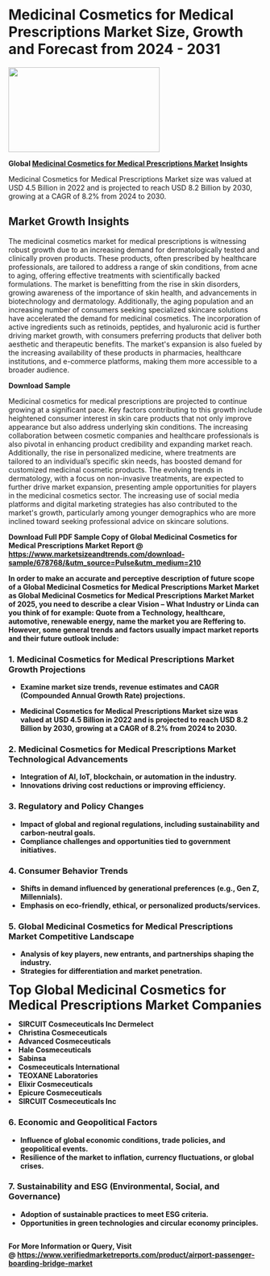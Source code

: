<H1>Medicinal Cosmetics for Medical Prescriptions Market Size, Growth and Forecast from 2024 - 2031</H1><img class="aligncenter size-medium wp-image-584254" src="https://thirdeyenews.in/wp-content/uploads/2024/09/Global-Market-Research-300x168.jpeg" alt="" width="300" height="168" /><p><strong>Global&nbsp;<a href="https://www.marketsizeandtrends.com/download-sample/678768/&amp;utm_source=Pulse&amp;utm_medium=210">Medicinal Cosmetics for Medical Prescriptions Market</a> Insights</strong></p><p>Medicinal Cosmetics for Medical Prescriptions Market size was valued at USD 4.5 Billion in 2022 and is projected to reach USD 8.2 Billion by 2030, growing at a CAGR of 8.2% from 2024 to 2030.</p><p><h2>Market Growth Insights</h2> <p>The medicinal cosmetics market for medical prescriptions is witnessing robust growth due to an increasing demand for dermatologically tested and clinically proven products. These products, often prescribed by healthcare professionals, are tailored to address a range of skin conditions, from acne to aging, offering effective treatments with scientifically backed formulations. The market is benefitting from the rise in skin disorders, growing awareness of the importance of skin health, and advancements in biotechnology and dermatology. Additionally, the aging population and an increasing number of consumers seeking specialized skincare solutions have accelerated the demand for medicinal cosmetics. The incorporation of active ingredients such as retinoids, peptides, and hyaluronic acid is further driving market growth, with consumers preferring products that deliver both aesthetic and therapeutic benefits. The market's expansion is also fueled by the increasing availability of these products in pharmacies, healthcare institutions, and e-commerce platforms, making them more accessible to a broader audience.</p> <p><strong>Download Sample</strong></p> <p>Medicinal cosmetics for medical prescriptions are projected to continue growing at a significant pace. Key factors contributing to this growth include heightened consumer interest in skin care products that not only improve appearance but also address underlying skin conditions. The increasing collaboration between cosmetic companies and healthcare professionals is also pivotal in enhancing product credibility and expanding market reach. Additionally, the rise in personalized medicine, where treatments are tailored to an individual’s specific skin needs, has boosted demand for customized medicinal cosmetic products. The evolving trends in dermatology, with a focus on non-invasive treatments, are expected to further drive market expansion, presenting ample opportunities for players in the medicinal cosmetics sector. The increasing use of social media platforms and digital marketing strategies has also contributed to the market's growth, particularly among younger demographics who are more inclined toward seeking professional advice on skincare solutions.</p> <p><strong></p><p><span class=""><strong>Download Full PDF Sample Copy of Global Medicinal Cosmetics for Medical Prescriptions Market Report</strong> @ <a href="https://www.marketsizeandtrends.com/download-sample/678768/&amp;utm_source=Pulse&amp;utm_medium=210" target="_blank">https://www.marketsizeandtrends.com/download-sample/678768/&amp;utm_source=Pulse&amp;utm_medium=210</a></span></p><p>In order to make an accurate and perceptive description of future scope of a Global&nbsp;Medicinal Cosmetics for Medical Prescriptions Market Market as Global&nbsp;Medicinal Cosmetics for Medical Prescriptions Market Market of 2025, you need to describe a clear Vision &ndash; What Industry or Linda can you think of for example: Quote from a Technology, healthcare, automotive, renewable energy, name the market you are Reffering to. However, some general trends and factors usually impact market reports and their future outlook include:</p><h3>1.&nbsp;<strong>Medicinal Cosmetics for Medical Prescriptions Market Growth Projections</strong></h3><ul><li>Examine market size trends, revenue estimates and CAGR (Compounded Annual Growth Rate) projections.</li><li><p>Medicinal Cosmetics for Medical Prescriptions Market size was valued at USD 4.5 Billion in 2022 and is projected to reach USD 8.2 Billion by 2030, growing at a CAGR of 8.2% from 2024 to 2030.</p></li></ul><h3>2.&nbsp;<strong>Medicinal Cosmetics for Medical Prescriptions Market Technological Advancements</strong></h3><ul><li>Integration of AI, IoT, blockchain, or automation in the industry.</li><li>Innovations driving cost reductions or improving efficiency.</li></ul><h3>3.&nbsp;<strong>Regulatory and Policy Changes</strong></h3><ul><li>Impact of global and regional regulations, including sustainability and carbon-neutral goals.</li><li>Compliance challenges and opportunities tied to government initiatives.</li></ul><h3>4.&nbsp;<strong>Consumer Behavior Trends</strong></h3><ul><li>Shifts in demand influenced by generational preferences (e.g., Gen Z, Millennials).</li><li>Emphasis on eco-friendly, ethical, or personalized products/services.</li></ul><h3>5.&nbsp;<strong>Global Medicinal Cosmetics for Medical Prescriptions Market Competitive Landscape</strong></h3><ul><li>Analysis of key players, new entrants, and partnerships shaping the industry.</li><li>Strategies for differentiation and market penetration.</li></ul><p data-pm-slice="1 1 []"><span style="color: inherit; font-family: inherit; font-size: 25px;">Top Global Medicinal Cosmetics for Medical Prescriptions Market Companies</span></p><div class="" data-test-id=""><p><li>SIRCUIT Cosmeceuticals Inc Dermelect</li><li> Christina Cosmeceuticals</li><li> Advanced Cosmeceuticals</li><li> Hale Cosmeceuticals</li><li> Sabinsa</li><li> Cosmeceuticals International</li><li> TEOXANE Laboratories</li><li> Elixir Cosmeceuticals</li><li> Epicure Cosmeceuticals</li><li> SIRCUIT Cosmeceuticals Inc</li></p></div><h3>6.&nbsp;<strong>Economic and Geopolitical Factors</strong></h3><ul><li>Influence of global economic conditions, trade policies, and geopolitical events.</li><li>Resilience of the market to inflation, currency fluctuations, or global crises.</li></ul><h3>7.&nbsp;<strong>Sustainability and ESG (Environmental, Social, and Governance)</strong></h3><ul><li>Adoption of sustainable practices to meet ESG criteria.</li><li>Opportunities in green technologies and circular economy principles.</li></ul><h2><strong style="font-size: 14px;">For More Information or Query, Visit @&nbsp;</strong><a style="background-color: #ffffff; font-size: 14px;" href="https://www.marketsizeandtrends.com/report/medicinal-cosmetics-for-medical-prescriptions-market/" target="_blank">https://www.verifiedmarketreports.com/product/airport-passenger-boarding-bridge-market</a></h2>
